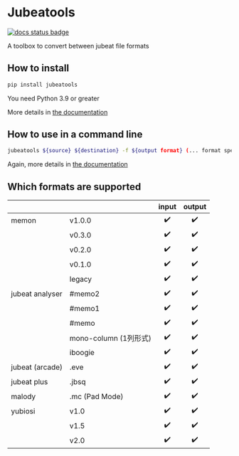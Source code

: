# Jubeatools

[![docs status badge](https://readthedocs.org/projects/jubeatools/badge/)](https://jubeatools.readthedocs.io)

A toolbox to convert between jubeat file formats

## How to install
```sh
pip install jubeatools
```

You need Python 3.9 or greater

More details in [the documentation](https://jubeatools.readthedocs.io)

## How to use in a command line
```sh
jubeatools ${source} ${destination} -f ${output format} (... format specific options)
```

Again, more details in [the documentation](https://jubeatools.readthedocs.io)

## Which formats are supported
|                 |                      | input | output |
|-----------------|----------------------|:-----:|:------:|
| memon           | v1.0.0               | ✔️     | ✔️      |
|                 | v0.3.0               | ✔️     | ✔️      |
|                 | v0.2.0               | ✔️     | ✔️      |
|                 | v0.1.0               | ✔️     | ✔️      |
|                 | legacy               | ✔️     | ✔️      |
| jubeat analyser | #memo2               | ✔️     | ✔️      |
|                 | #memo1               | ✔️     | ✔️      |
|                 | #memo                | ✔️     | ✔️      |
|                 | mono-column (1列形式) | ✔️     | ✔️      |
|                 | iboogie              | ✔️     | ✔️      |
| jubeat (arcade) | .eve                 | ✔️     | ✔️      |
| jubeat plus     | .jbsq                | ✔️     | ✔️      |
| malody          | .mc (Pad Mode)       | ✔️     | ✔️      |
| yubiosi         | v1.0                 | ✔️     | ✔️      |
|                 | v1.5                 | ✔️     | ✔️      |
|                 | v2.0                 | ✔️     | ✔️      |
